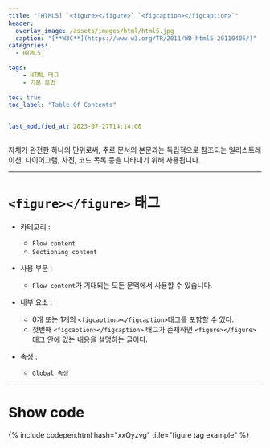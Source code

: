 ```yaml
---
title: "[HTML5] `<figure></figure>` `<figcaption></figcaption>`"
header:
  overlay_image: /assets/images/html/html5.jpg
  caption: "[**W3C**](https://www.w3.org/TR/2011/WD-html5-20110405/)"
categories:
  - HTML5

tags:
    - HTML 태그
    - 기본 문법

toc: true
toc_label: "Table Of Contents"


last_modified_at: 2023-07-27T14:14:00
---
```


자체가 완전한 하나의 단위로써, 주로 문서의 본문과는 독립적으로 참조되는 일러스트레이션, 다이어그램, 사진, 코드 목록 등을 나타내기 위해 사용됩니다.

---

# `<figure></figure>` 태그

- 카테고리 : 
  - `Flow content`
  - `Sectioning content`

- 사용 부분 : 
  - `Flow content`가 기대되는 모든 문맥에서 사용할 수 있습니다.

- 내부 요소 : 
  - 0개 또는 1개의 `<figcaption></figcaption>`태그를 포함할 수 있다.
  - 첫번째 `<figcaption></figcaption>` 태그가 존재하면 `<figure></figure>` 태그 안에 있는 내용을 설명하는 글이다.

- 속성 : 
  - `Global 속성`

---

# Show code
{% include codepen.html hash="xxQyzvg" title="figure tag example" %}